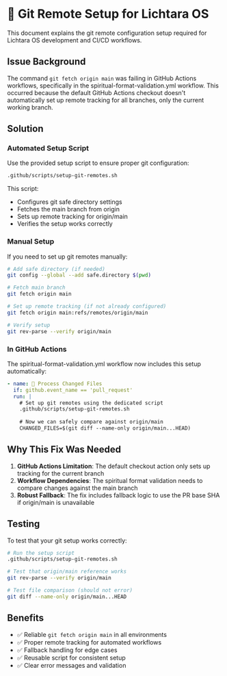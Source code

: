 # 🌊 Git Remote Setup for Lichtara OS

This document explains the git remote configuration setup required for Lichtara OS development and CI/CD workflows.

## Issue Background

The command `git fetch origin main` was failing in GitHub Actions workflows, specifically in the spiritual-format-validation.yml workflow. This occurred because the default GitHub Actions checkout doesn't automatically set up remote tracking for all branches, only the current working branch.

## Solution

### Automated Setup Script

Use the provided setup script to ensure proper git configuration:

```bash
.github/scripts/setup-git-remotes.sh
```

This script:
- Configures git safe directory settings
- Fetches the main branch from origin
- Sets up remote tracking for origin/main
- Verifies the setup works correctly

### Manual Setup

If you need to set up git remotes manually:

```bash
# Add safe directory (if needed)
git config --global --add safe.directory $(pwd)

# Fetch main branch
git fetch origin main

# Set up remote tracking (if not already configured)
git fetch origin main:refs/remotes/origin/main

# Verify setup
git rev-parse --verify origin/main
```

### In GitHub Actions

The spiritual-format-validation.yml workflow now includes this setup automatically:

```yaml
- name: 🔄 Process Changed Files
  if: github.event_name == 'pull_request'
  run: |
    # Set up git remotes using the dedicated script
    .github/scripts/setup-git-remotes.sh
    
    # Now we can safely compare against origin/main
    CHANGED_FILES=$(git diff --name-only origin/main...HEAD)
```

## Why This Fix Was Needed

1. **GitHub Actions Limitation**: The default checkout action only sets up tracking for the current branch
2. **Workflow Dependencies**: The spiritual format validation needs to compare changes against the main branch
3. **Robust Fallback**: The fix includes fallback logic to use the PR base SHA if origin/main is unavailable

## Testing

To test that your git setup works correctly:

```bash
# Run the setup script
.github/scripts/setup-git-remotes.sh

# Test that origin/main reference works
git rev-parse --verify origin/main

# Test file comparison (should not error)
git diff --name-only origin/main...HEAD
```

## Benefits

- ✅ Reliable `git fetch origin main` in all environments
- ✅ Proper remote tracking for automated workflows
- ✅ Fallback handling for edge cases
- ✅ Reusable script for consistent setup
- ✅ Clear error messages and validation